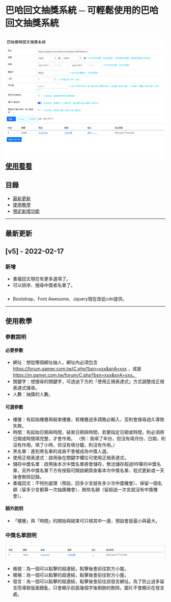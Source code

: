 # 巴哈回文抽獎系統 ─ 可輕鬆使用的巴哈回文抽獎系統
![image](https://github.com/Peugin/BaHaLuckyDraw/blob/master/MDImage/Header.png)
[使用看看](https://bahaluckydraw.herokuapp.com/)
---
## 目錄
* [最新更新](#最新更新)
* [使用教學](#使用教學)
* [預定新增功能](#預定新增功能)
---
## 最新更新
## [v5] - 2022-02-17
### 新增
* 重複回文現在有更多選項了。
* 可以排序、搜尋中獎者名單了。
###
* Bootstrap、Font Awesome、Jquery現在改從cdn提供。
---
## 使用教學
### 參數說明
#### 必要參數
* 網址：想從哪個網址抽人，網址內必須包含 https://forum.gamer.com.tw/C.php?bsn=xxx&snA=xxx ，或是 https://m.gamer.com.tw/forum/C.php?bsn=xxx&snA=xxx。
* 關鍵字：想搜尋的關鍵字，可透過下方的「使用正規表達式」方式調整成正規表達式搜尋。
* 人數：抽獎的人數。
#### 可選參數
* 樓層：有起始樓層與結束樓層，若樓層過多請務必輸入，否則會搜尋過久導致失敗。
* 時間：有起始日期與時間，結束日期與時間，若要指定日期或時間，則必須將日期或時間填完整，才會作用。
 （例：我填了年份，但沒有填月份、日期，則沒有作用。填了小時，但沒有填分鐘，則沒有作用。）
* 黑名單：進到黑名單的成員不會被成為中獎人選。
* 使用正規表達式：啟用後在關鍵字欄位可使用正規表達式。
* 儲存中獎名單：啟用後本次中獎名單將會儲存，無法儲存超過99筆的中獎名單，另外中獎名單下方有按鈕可開啟網頁查看本次中獎名單，程式更新或一天後會刪除記錄。
* 重複回文：不特別處理（預設，回多少言就有多少次中獎機會）、保留一個名額（留多少言都算一次抽獎機會）、刪除名額（留超過一次言就沒有中獎機會）。
#### 額外說明
* 「樓層」與「時間」的開始與結束可只填其中一邊，預設會是最小與最大。
### 中獎名單說明
![image](https://github.com/Peugin/bahaluckydraw/blob/master/MDImage/Tutorial_1.png)
* 帳號：為一個可以點擊的超連結，點擊後會前往對方小屋。
* 暱稱：為一個可以點擊的超連結，點擊後會前往對方小屋。
* 發言：為一個可以點擊的超連結，點擊後會前往該發言網址。為了防止過多留言而導致版面錯亂，只會顯示前面幾個字後剩餘的刪除。圖片不會顯示在發言處。
